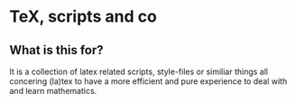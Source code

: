 TeX, scripts and co
===================

## What is this for?
It is a collection of latex related scripts, style-files or similiar things 
all concering (la)tex to have a more efficient and pure experience to 
deal with and learn mathematics.
